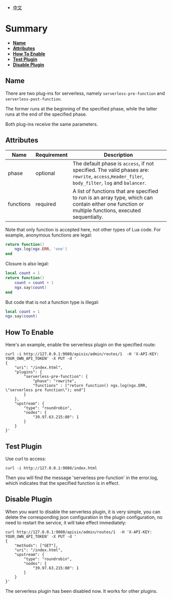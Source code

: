 <!--
#
# Licensed to the Apache Software Foundation (ASF) under one or more
# contributor license agreements.  See the NOTICE file distributed with
# this work for additional information regarding copyright ownership.
# The ASF licenses this file to You under the Apache License, Version 2.0
# (the "License"); you may not use this file except in compliance with
# the License.  You may obtain a copy of the License at
#
#     http://www.apache.org/licenses/LICENSE-2.0
#
# Unless required by applicable law or agreed to in writing, software
# distributed under the License is distributed on an "AS IS" BASIS,
# WITHOUT WARRANTIES OR CONDITIONS OF ANY KIND, either express or implied.
# See the License for the specific language governing permissions and
# limitations under the License.
#
-->

- [中文](../zh-cn/plugins/serverless.md)

# Summary

- [**Name**](#name)
- [**Attributes**](#attributes)
- [**How To Enable**](#how-to-enable)
- [**Test Plugin**](#test-plugin)
- [**Disable Plugin**](#disable-plugin)

## Name

There are two plug-ins for serverless, namely `serverless-pre-function` and `serverless-post-function`.

The former runs at the beginning of the specified phase, while the latter runs at the end of the specified phase.

Both plug-ins receive the same parameters.

## Attributes

|Name          |Requirement  |Description|
|---------     |--------|-----------|
| phase         |optional|The default phase is `access`, if not specified. The valid phases are: `rewrite`, `access`,`Header_filer`, `body_filter`, `log` and `balancer`.|
| functions         |required|A list of functions that are specified to run is an array type, which can contain either one function or multiple functions, executed sequentially.|

Note that only function is accepted here, not other types of Lua code. For example, anonymous functions are legal:<br>

```lua
return function()
    ngx.log(ngx.ERR, 'one')
end
```

Closure is also legal:

```lua
local count = 1
return function()
    count = count + 1
    ngx.say(count)
end
```

But code that is not a function type is illegal:

```lua
local count = 1
ngx.say(count)
```

## How To Enable

Here's an example, enable the serverless plugin on the specified route:

```shell
curl -i http://127.0.0.1:9080/apisix/admin/routes/1  -H 'X-API-KEY: YOUR_OWN_API_TOKEN' -X PUT -d '
{
    "uri": "/index.html",
    "plugins": {
        "serverless-pre-function": {
            "phase": "rewrite",
            "functions" : ["return function() ngx.log(ngx.ERR, \"serverless pre function\"); end"]
        }
    },
    "upstream": {
        "type": "roundrobin",
        "nodes": {
            "39.97.63.215:80": 1
        }
    }
}'
```

## Test Plugin

 Use curl to access:

```shell
curl -i http://127.0.0.1:9080/index.html
```

Then you will find the message 'serverless pre-function' in the error.log,
which indicates that the specified function is in effect.

## Disable Plugin

When you want to disable the serverless plugin, it is very simple,
 you can delete the corresponding json configuration in the plugin configuration,
  no need to restart the service, it will take effect immediately:

```shell
curl http://127.0.0.1:9080/apisix/admin/routes/1  -H 'X-API-KEY: YOUR_OWN_API_TOKEN' -X PUT -d '
{
    "methods": ["GET"],
    "uri": "/index.html",
    "upstream": {
        "type": "roundrobin",
        "nodes": {
            "39.97.63.215:80": 1
        }
    }
}'
```

The serverless plugin has been disabled now. It works for other plugins.
